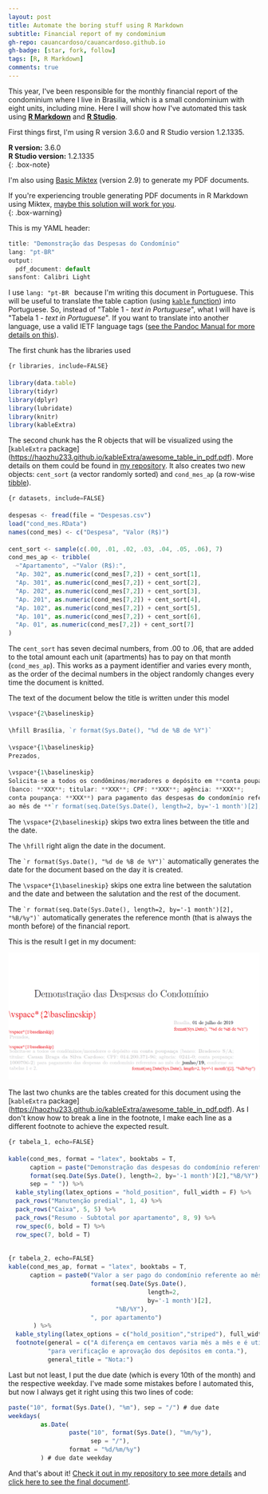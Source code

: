 ```yaml
---
layout: post
title: Automate the boring stuff using R Markdown
subtitle: Financial report of my condominium
gh-repo: cauancardoso/cauancardoso.github.io
gh-badge: [star, fork, follow]
tags: [R, R Markdown]
comments: true
---
```


This year, I've been responsible for the monthly financial report of the condominium where I live in Brasilia, which is a small condominium with eight units, including mine. Here I will show how I've automated this task using [**R Markdown**](https://rmarkdown.rstudio.com/) and [**R Studio**](https://www.rstudio.com/).

First things first, I'm using R version 3.6.0 and R Studio version 1.2.1335.

**R version:** 3.6.0  
**R Studio version:** 1.2.1335  
{: .box-note}

I'm also using [Basic Miktex](https://miktex.org/) (version 2.9) to generate my PDF documents. 

If you're experiencing trouble generating PDF documents in R Markdown using Miktex, [maybe this solution will work for you](https://tex.stackexchange.com/questions/27138/how-can-i-fix-the-error-gui-framework-cannot-be-initialized-with-texniccenter).  
{: .box-warning}

This is my YAML header:

```javascript
title: "Demonstração das Despesas do Condomínio"
lang: "pt-BR"
output:
  pdf_document: default
sansfont: Calibri Light
```
I use ```lang: "pt-BR ``` because I'm writing this document in Portuguese. This will be useful to translate the table caption (using [```kable``` function](https://www.rdocumentation.org/packages/knitr/versions/1.23/topics/kable)) into Portuguese. So, instead of "Table 1 - *text in Portuguese*", what I will have is "Tabela 1 - *text in Portuguese*". If you want to translate into another language, use a valid IETF language tags ([see the Pandoc Manual for more details on this](https://pandoc.org/MANUAL.html#language-variables)).

The first chunk has the libraries used

```javascript
{r libraries, include=FALSE}

library(data.table)
library(tidyr)
library(dplyr)
library(lubridate)
library(knitr)
library(kableExtra)

```
The second chunk has the R objects that will be visualized using the [```kableExtra``` package] (https://haozhu233.github.io/kableExtra/awesome_table_in_pdf.pdf). More details on them could be found in [my repository](https://github.com/cauancardoso/Condominio/blob/master/Condominio_script.R). It also creates two new objects: ```cent_sort``` (a vector randomly sorted) and ```cond_mes_ap``` (a row-wise [tibble](https://tibble.tidyverse.org/)).

```javascript
{r datasets, include=FALSE}

despesas <- fread(file = "Despesas.csv")
load("cond_mes.RData")
names(cond_mes) <- c("Despesa", "Valor (R$)")

cent_sort <- sample(c(.00, .01, .02, .03, .04, .05, .06), 7)
cond_mes_ap <- tribble(
  ~"Apartamento", ~"Valor (R$):",
  "Ap. 302", as.numeric(cond_mes[7,2]) + cent_sort[1],
  "Ap. 301", as.numeric(cond_mes[7,2]) + cent_sort[2],
  "Ap. 202", as.numeric(cond_mes[7,2]) + cent_sort[3],
  "Ap. 201", as.numeric(cond_mes[7,2]) + cent_sort[4],
  "Ap. 102", as.numeric(cond_mes[7,2]) + cent_sort[5],
  "Ap. 101", as.numeric(cond_mes[7,2]) + cent_sort[6],
  "Ap. 01", as.numeric(cond_mes[7,2]) + cent_sort[7]
)

```
The ```cent_sort``` has seven decimal numbers, from .00 to .06, that are added to the total amount each unit (apartments) has to pay on that month (```cond_mes_ap```). This works as a payment identifier and varies every month, as the order of the decimal numbers in the object randomly changes every time the document is knitted.

The text of the document below the title is written under this model
```javascript
\vspace*{2\baselineskip}

\hfill Brasília, `r format(Sys.Date(), "%d de %B de %Y")`

\vspace*{1\baselineskip}
Prezados,

\vspace*{1\baselineskip} 
Solicita-se a todos os condôminos/moradores o depósito em **conta poupança** 
(banco: **XXX**; titular: **XXX**; CPF: **XXX**; agência: **XXX**; 
conta poupança: **XXX**) para pagamento das despesas do condomínio referentes 
ao mês de **`r format(seq.Date(Sys.Date(), length=2, by='-1 month')[2], "%B/%y")`**, conforme as tabelas 1 e 2.

```

The ```\vspace*{2\baselineskip}``` skips two extra lines between the title and the date.

The ```\hfill``` right align the date in the document.

The ``` `r format(Sys.Date(), "%d de %B de %Y")` ``` automatically generates the date for the document based on the day it is created.

The ```\vspace*{1\baselineskip}``` skips one extra line between the salutation and the date and between the salutation and the rest of the document.

The ``` `r format(seq.Date(Sys.Date(), length=2, by='-1 month')[2], "%B/%y")` ``` automatically generates the reference month (that is always the month before) of the financial report.

This is the result I get in my document:

![example of line break using the codes above](img/Example_linebreak.png)

The last two chunks are the tables created for this document using the [```kableExtra``` package] (https://haozhu233.github.io/kableExtra/awesome_table_in_pdf.pdf). As I don't know how to break a line in the footnote, I make each line as a different footnote to achieve the expected result.

```javascript
{r tabela_1, echo=FALSE}

kable(cond_mes, format = "latex", booktabs = T,
      caption = paste("Demonstração das despesas do condomínio referente ao mês de",
      format(seq.Date(Sys.Date(), length=2, by='-1 month')[2],"%B/%Y"),
      sep = " ")) %>%
  kable_styling(latex_options = "hold_position", full_width = F) %>%
  pack_rows("Manutenção predial", 1, 4) %>%
  pack_rows("Caixa", 5, 5) %>%
  pack_rows("Resumo - Subtotal por apartamento", 8, 9) %>%
  row_spec(6, bold = T) %>%
  row_spec(7, bold = T)
  
```

```javascript
{r tabela_2, echo=FALSE}
kable(cond_mes_ap, format = "latex", booktabs = T, 
      caption = paste0("Valor a ser pago do condomínio referente ao mês de ",
                       format(seq.Date(Sys.Date(), 
                                       length=2, 
                                       by='-1 month')[2],
                              "%B/%Y"),
                       ", por apartamento")
       ) %>%
  kable_styling(latex_options = c("hold_position","striped"), full_width = F) %>%
  footnote(general = c("A diferença em centavos varia mês a mês e é utilizada", 
           "para verificação e aprovação dos depósitos em conta."),
           general_title = "Nota:")

```
Last but not least, I put the due date (which is every 10th of the month) and the respective weekday. I've made some mistakes before I automated this, but now I always get it right using this two lines of code:

```javascript
paste("10", format(Sys.Date(), "%m"), sep = "/") # due date
weekdays(
         as.Date(
                 paste("10", format(Sys.Date(), "%m/%y"), 
                       sep = "/"), 
                 format = "%d/%m/%y")
         ) # due date weekday
```
And that's about it! [Check it out in my repository to see more details](https://github.com/cauancardoso/Condominio) and [click here to see the final document!](https://github.com/cauancardoso/Condominio/blob/master/Condominio_mes.pdf).

